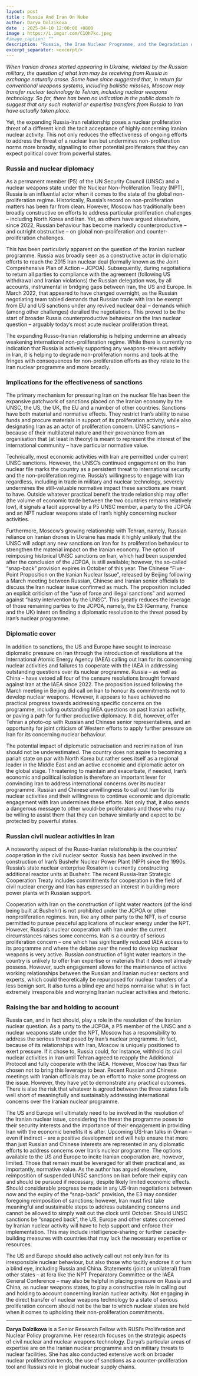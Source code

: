 ```yaml
---
layout: post
title : Russia And Iran On Nuke
author: Darya Dolzikova
date  : 2025-04-10 12:00:00 +0800
image : https://i.imgur.com/C1Qh7kc.jpeg
#image_caption: ""
description: "Russia, the Iran Nuclear Programme, and the Degradation of Non-proliferation Norms and Tools"
excerpt_separator: <excerpt/>
---
```


_When Iranian drones started appearing in Ukraine, wielded by the Russian military, the question of what Iran may be receiving from Russia in exchange naturally arose._ <excerpt/> _Some have since suggested that, in return for conventional weapons systems, including ballistic missiles, Moscow may transfer nuclear technology to Tehran, including nuclear weapons technology. So far, there has been no indication in the public domain to suggest that any such material or expertise transfers from Russia to Iran have actually taken place._

Yet, the expanding Russia-Iran relationship poses a nuclear proliferation threat of a different kind: the tacit acceptance of highly concerning Iranian nuclear activity. This not only reduces the effectiveness of ongoing efforts to address the threat of a nuclear Iran but undermines non-proliferation norms more broadly, signalling to other potential proliferators that they can expect political cover from powerful states.


### Russia and nuclear diplomacy

As a permanent member (P5) of the UN Security Council (UNSC) and a nuclear weapons state under the Nuclear Non-Proliferation Treaty (NPT), Russia is an influential actor when it comes to the state of the global non-proliferation regime. Historically, Russia’s record on non-proliferation matters has been far from clean. However, Moscow has traditionally been broadly constructive on efforts to address particular proliferation challenges – including North Korea and Iran. Yet, as others have argued elsewhere, since 2022, Russian behaviour has become markedly counterproductive – and outright obstructive – on global non-proliferation and counter-proliferation challenges.

This has been particularly apparent on the question of the Iranian nuclear programme. Russia was broadly seen as a constructive actor in diplomatic efforts to reach the 2015 Iran nuclear deal (formally known as the Joint Comprehensive Plan of Action – JCPOA). Subsequently, during negotiations to return all parties to compliance with the agreement (following US withdrawal and Iranian violations) the Russian delegation was, by all accounts, instrumental in bridging gaps between Iran, the US and Europe. In March 2022, that appeared to have changed overnight, as the Russian negotiating team tabled demands that Russian trade with Iran be exempt from EU and US sanctions under any revived nuclear deal – demands which (among other challenges) derailed the negotiations. This proved to be the start of broader Russia counterproductive behaviour on the Iran nuclear question – arguably today’s most acute nuclear proliferation threat.

The expanding Russo-Iranian relationship is helping undermine an already weakening international non-proliferation regime. While there is currently no indication that Russia is actively supporting any weapons-relevant activity in Iran, it is helping to degrade non-proliferation norms and tools at the fringes with consequences for non-proliferation efforts as they relate to the Iran nuclear programme and more broadly.


### Implications for the effectiveness of sanctions

The primary mechanism for pressuring Iran on the nuclear file has been the expansive patchwork of sanctions placed on the Iranian economy by the UNSC, the US, the UK, the EU and a number of other countries. Sanctions have both material and normative effects. They restrict Iran’s ability to raise funds and procure materials in support of its proliferation activity, while also designating Iran as an actor of proliferation concern. UNSC sanctions – because of their multilateral nature and their provenance from an organisation that (at least in theory) is meant to represent the interest of the international community – have particular normative value.

Technically, most economic activities with Iran are permitted under current UNSC sanctions. However, the UNSC’s continued engagement on the Iran nuclear file marks the country as a persistent threat to international security and the non-proliferation regime. Russia’s willingness to engage with Iran regardless, including in trade in military and nuclear technology, severely undermines the still-valuable normative impact these sanctions are meant to have. Outside whatever practical benefit the trade relationship may offer (the volume of economic trade between the two countries remains relatively low), it signals a tacit approval by a P5 UNSC member, a party to the JCPOA and an NPT nuclear weapons state of Iran’s highly concerning nuclear activities.

Furthermore, Moscow’s growing relationship with Tehran, namely, Russian reliance on Iranian drones in Ukraine has made it highly unlikely that the UNSC will adopt any new sanctions on Iran for its proliferation behaviour to strengthen the material impact on the Iranian economy. The option of reimposing historical UNSC sanctions on Iran, which had been suspended after the conclusion of the JCPOA, is still available; however, the so-called “snap-back” provision expires in October of this year. The Chinese “Five-Point Proposition on the Iranian Nuclear Issue”, released by Beijing following a March meeting between Russian, Chinese and Iranian senior officials to discuss the Iran nuclear issue confirmed as much. The proposition included an explicit criticism of the “use of force and illegal sanctions” and warned against “hasty intervention by the UNSC”. This greatly reduces the leverage of those remaining parties to the JCPOA, namely, the E3 (Germany, France and the UK) intent on finding a diplomatic resolution to the threat posed by Iran’s nuclear programme.


### Diplomatic cover

In addition to sanctions, the US and Europe have sought to increase diplomatic pressure on Iran through the introduction of resolutions at the International Atomic Energy Agency (IAEA) calling out Iran for its concerning nuclear activities and failures to cooperate with the IAEA in addressing outstanding questions over its nuclear programme. Russia – as well as China – have vetoed all four of the censure resolutions brought forward against Iran at the IAEA since 2022. The proposition issued following the March meeting in Beijing did call on Iran to honour its commitments not to develop nuclear weapons. However, it appears to have achieved no practical progress towards addressing specific concerns on the programme, including outstanding IAEA questions on past Iranian activity, or paving a path for further productive diplomacy. It did, however, offer Tehran a photo-op with Russian and Chinese senior representatives, and an opportunity for joint criticism of Western efforts to apply further pressure on Iran for its concerning nuclear behaviour.

The potential impact of diplomatic ostracisation and recrimination of Iran should not be underestimated. The country does not aspire to becoming a pariah state on par with North Korea but rather sees itself as a regional leader in the Middle East and an active economic and diplomatic actor on the global stage. Threatening to maintain and exacerbate, if needed, Iran’s economic and political isolation is therefore an important lever for convincing Iran to address international concerns over its nuclear programme. Russian and Chinese unwillingness to call out Iran for its nuclear activities and their willingness to continue economic and diplomatic engagement with Iran undermines these efforts. Not only that, it also sends a dangerous message to other would-be proliferators and those who may be willing to assist them that they can behave similarly and expect to be protected by powerful states.


### Russian civil nuclear activities in Iran

A noteworthy aspect of the Russo-Iranian relationship is the countries’ cooperation in the civil nuclear sector. Russia has been involved in the construction of Iran’s Bushehr Nuclear Power Plant (NPP) since the 1990s. Russia’s state nuclear enterprise Rosatom is currently constructing additional reactor units at Bushehr. The recent Russia-Iran Strategic Cooperation Treaty includes commitments for cooperation in the field of civil nuclear energy and Iran has expressed an interest in building more power plants with Russian support.

Cooperation with Iran on the construction of light water reactors (of the kind being built at Bushehr) is not prohibited under the JCPOA or other nonproliferation regimes. Iran, like any other party to the NPT, is of course permitted to pursue peaceful applications of nuclear energy under the NPT. However, Russia’s nuclear cooperation with Iran under the current circumstances raises some concerns. Iran is a country of serious proliferation concern – one which has significantly reduced IAEA access to its programme and where the debate over the need to develop nuclear weapons is very active. Russian construction of light water reactors in the country is unlikely to offer Iran expertise or materials that it does not already possess. However, such engagement allows for the maintenance of active working relationships between the Russian and Iranian nuclear sectors and experts, which could theoretically be repurposed for nuclear transfers of a less benign sort. It also turns a blind eye and helps normalise what is in fact extremely irresponsible and worrying Iranian nuclear activities and rhetoric.


### Raising the bar and holding to account

Russia can, and in fact should, play a role in the resolution of the Iranian nuclear question. As a party to the JCPOA, a P5 member of the UNSC and a nuclear weapons state under the NPT, Moscow has a responsibility to address the serious threat posed by Iran’s nuclear programme. In fact, because of its relationships with Iran, Moscow is uniquely positioned to exert pressure. If it chose to, Russia could, for instance, withhold its civil nuclear activities in Iran until Tehran agreed to reapply the Additional Protocol and fully cooperate with the IAEA. However, Moscow has thus far chosen not to bring this leverage to bear. Recent Russian and Chinese meetings with Iranian officials may be an effort to make some progress on the issue. However, they have yet to demonstrate any practical outcomes. There is also the risk that whatever is agreed between the three states falls well short of meaningfully and sustainably addressing international concerns over the Iranian nuclear programme.

The US and Europe will ultimately need to be involved in the resolution of the Iranian nuclear issue, considering the threat the programme poses to their security interests and the importance of their engagement in providing Iran with the economic benefits it is after. Upcoming US-Iran talks in Oman – even if indirect – are a positive development and will help ensure that more than just Russian and Chinese interests are represented in any diplomatic efforts to address concerns over Iran’s nuclear programme. The options available to the US and Europe to incite Iranian cooperation are, however, limited. Those that remain must be leveraged for all their practical and, as importantly, normative value. As the author has argued elsewhere, reimposition of suspended UNSC sanctions on Iran before their expiry can and should be pursued if necessary, despite likely limited economic effects. Should considerable progress be made in any US-Iran negotiations between now and the expiry of the “snap-back” provision, the E3 may consider foregoing reimposition of sanctions; however, Iran must first take meaningful and sustainable steps to address outstanding concerns and cannot be allowed to simply wait out the clock until October. Should UNSC sanctions be “snapped back”, the US, Europe and other states concerned by Iranian nuclear activity will have to help support and enforce their implementation. This may include intelligence-sharing or further capacity-building measures with countries that may lack the necessary expertise or resources.

The US and Europe should also actively call out not only Iran for its irresponsible nuclear behaviour, but also those who tacitly endorse it or turn a blind eye, including Russia and China. Statements (joint or unilateral) from other states – at fora like the NPT Preparatory Committee or the IAEA General Conference – may also be helpful in placing pressure on Russia and China, as nuclear weapons states, to play a constructive role in calling out and holding to account concerning Iranian nuclear activity. Not engaging in the direct transfer of nuclear weapons technology to a state of serious proliferation concern should not be the bar to which nuclear states are held when it comes to upholding their non-proliferation commitments.

---

__Darya Dolzikova__ is a Senior Research Fellow with RUSI’s Proliferation and Nuclear Policy programme. Her research focuses on the strategic aspects of civil nuclear and nuclear weapons technology. Darya’s particular areas of expertise are on the Iranian nuclear programme and on military threats to nuclear facilities. She has also conducted extensive work on broader nuclear proliferation trends, the use of sanctions as a counter-proliferation tool and Russia’s role in global nuclear supply chains.
